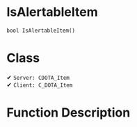 # IsAlertableItem
```
bool IsAlertableItem()
```
# Class
✔ `Server: CDOTA_Item`  
✔ `Client: C_DOTA_Item`  

# Function Description

